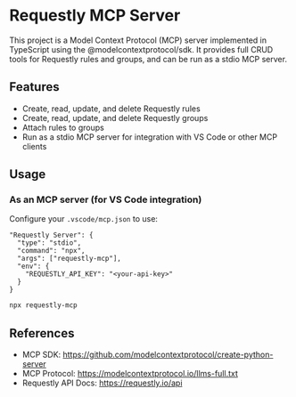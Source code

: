 # Requestly MCP Server

This project is a Model Context Protocol (MCP) server implemented in TypeScript using the @modelcontextprotocol/sdk. It provides full CRUD tools for Requestly rules and groups, and can be run as a stdio MCP server.

## Features
- Create, read, update, and delete Requestly rules
- Create, read, update, and delete Requestly groups
- Attach rules to groups
- Run as a stdio MCP server for integration with VS Code or other MCP clients


## Usage

### As an MCP server (for VS Code integration)
Configure your `.vscode/mcp.json` to use:

```jsonc
"Requestly Server": {
  "type": "stdio",
  "command": "npx",
  "args": ["requestly-mcp"],
  "env": {
    "REQUESTLY_API_KEY": "<your-api-key>"
  }
}
```


```sh
npx requestly-mcp
```

## References
- MCP SDK: https://github.com/modelcontextprotocol/create-python-server
- MCP Protocol: https://modelcontextprotocol.io/llms-full.txt
- Requestly API Docs: https://requestly.io/api
